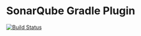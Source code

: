 # SonarQube Gradle Plugin
[![Build Status](https://travis-ci.org/SonarCommunity/sonar-gradle.svg)](https://travis-ci.org/SonarCommunity/sonar-gradle)
